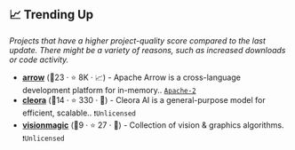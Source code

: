 ## 📈 Trending Up

_Projects that have a higher project-quality score compared to the last update. There might be a variety of reasons, such as increased downloads or code activity._

- <b><a href="https://github.com/apache/arrow">arrow</a></b> (🥇23 ·  ⭐ 8K · 📈) - Apache Arrow is a cross-language development platform for in-memory.. <code><a href="http://bit.ly/3nYMfla">Apache-2</a></code>
- <b><a href="https://github.com/Synerise/cleora">cleora</a></b> (🥈14 ·  ⭐ 330 · 🐣) - Cleora AI is a general-purpose model for efficient, scalable.. <code>❗Unlicensed</code>
- <b><a href="https://github.com/visioncortex/visionmagic">visionmagic</a></b> (🥉9 ·  ⭐ 27 · 🐣) - Collection of vision & graphics algorithms. <code>❗Unlicensed</code>

